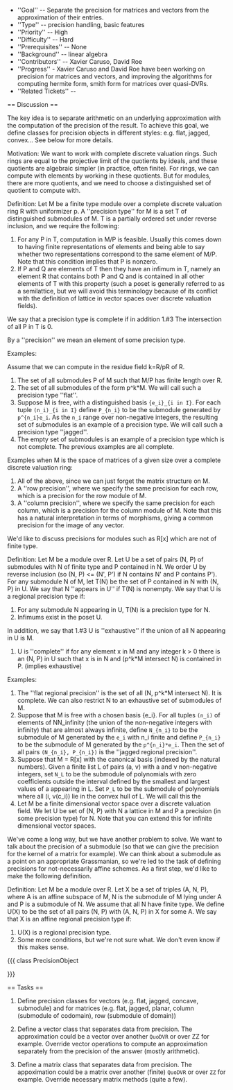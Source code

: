  * ''Goal'' -- Separate the precision for matrices and vectors from the approximation of their entries. 
 * ''Type'' -- precision handling, basic features
 * ''Priority'' -- High
 * ''Difficulty'' -- Hard
 * ''Prerequisites'' -- None
 * ''Background'' -- linear algebra
 * ''Contributors'' -- Xavier Caruso, David Roe
 * ''Progress'' - Xavier Caruso and David Roe have been working on precision for matrices and vectors, and improving the algorithms for computing hermite form, smith form for matrices over quasi-DVRs.
 * ''Related Tickets'' -- 

== Discussion ==

The key idea is to separate arithmetic on an underlying approximation with the computation of the precision of the result.  To achieve this goal, we define classes for precision objects in different styles: e.g. flat, jagged, convex...  See below for more details.

Motivation: We want to work with complete discrete valuation rings.  Such rings are equal to the projective limit of the quotients by ideals, and these quotients are algebraic simpler (in practice, often finite).  For rings, we can compute with elements by working in these quotients.  But for modules, there are more quotients, and we need to choose a distinguished set of quotient to compute with. 

Definition: Let M be a finite type module over a complete discrete valuation ring R with uniformizer p.  A ''precision type'' for M is a set T of distinguished submodules of M.  T is a partially ordered set under reverse inclusion, and we require the following:
 1. For any P in T, computation in M/P is feasible.  Usually this comes down to having finite representations of elements and being able to say whether two representations correspond to the same element of M/P.  Note that this condition implies that P is nonzero.
 1. If P and Q are elements of T then they have an infimum in T, namely an element R that contains both P and Q and is contained in all other elements of T with this property (such a poset is generally referred to as a semilattice, but we will avoid this terminology because of its conflict with the definition of lattice in vector spaces over discrete valuation fields).

We say that a precision type is complete if in addition
 1.#3 The intersection of all P in T is 0.

By a ''precision'' we mean an element of some precision type.

Examples:

Assume that we can compute in the residue field k=R/pR of R.

 1. The set of all submodules P of M such that M/P has finite length over R.
 1. The set of all submodules of the form p^k*M.  We will call such a precision type ''flat''.
 1. Suppose M is free, with a distinguished basis `{e_i}_{i in I}`.  For each tuple `(n_i)_{i in I}` define `P_{n_i}` to be the submodule generated by `p^{n_i}e_i`.  As the `n_i` range over non-negative integers, the resulting set of submodules is an example of a precision type.  We will call such a precision type ''jagged''.
 1. The empty set of submodules is an example of a precision type which is not complete.  The previous examples are all complete.

Examples when M is the space of matrices of a given size over a complete discrete valuation ring:

 1. All of the above, since we can just forget the matrix structure on M.
 1. A ''row precision'', where we specify the same precision for each row, which is a precision for the row module of M.
 1. A ''column precision'', where we specify the same precision for each column, which is a precision for the column module of M.  Note that this has a natural interpretation in terms of morphisms, giving a common precision for the image of any vector.

We'd like to discuss precisions for modules such as R[x] which are not of finite type.

Definition: Let M be a module over R.  Let U be a set of pairs (N, P) of submodules with N of finite type and P contained in N.  We order U by reverse inclusion (so (N, P) <= (N', P') if N contains N' and P contains P').  For any submodule N of M, let T(N) be the set of P contained in N with (N, P) in U.  We say that N ''appears in U'' if T(N) is nonempty.  We say that U is a regional precision type if:
 1. For any submodule N appearing in U, T(N) is a precision type for N.  
 1. Infimums exist in the poset U.

In addition, we say that
 1.#3 U is ''exhaustive'' if the union of all N appearing in U is M.
 1. U is ''complete'' if for any element x in M and any integer k > 0 there is an (N, P) in U such that x is in N and (p^k*M intersect N) is contained in P. (implies exhaustive)

Examples:

 1. The ''flat regional precision'' is the set of all (N, p^k*M intersect N).  It is complete.  We can also restrict N to an exhaustive set of submodules of M.
 1. Suppose that M is free with a chosen basis {e_i}.  For all tuples `(n_i)` of elements of NN_infinity (the union of the non-negative integers with infinity) that are almost always infinite, define `N_{n_i}` to be the submodule of M generated by the `e_i` with n_i finite and define `P_{n_i}` to be the submodule of M generated by the `p^{n_i}*e_i`.  Then the set of all pairs `(N_{n_i}, P_{n_i})` is the ''jagged regional precision''.
 1. Suppose that M = R[x] with the canonical basis (indexed by the natural numbers).  Given a finite list L of pairs (a, v) with a and v non-negative integers, set `N_L` to be the submodule of polynomials with zero coefficients outside the interval defined by the smallest and largest values of a appearing in L.  Set `P_L` to be the submodule of polynomials where all (i, v(c_i)) lie in the convex hull of L.  We will call this the 
 1. Let M be a finite dimensional vector space over a discrete valuation field.  We let U be set of (N, P) with N a lattice in M and P a precision (in some precision type) for N.  Note that you can extend this for infinite dimensional vector spaces.

We've come a long way, but we have another problem to solve.  We want to talk about the precision of a submodule (so that we can give the precision for the kernel of a matrix for example).  We can think about a submodule as a point on an appropriate Grassmanian, so we're led to the task of defining precisions for not-necessarily affine schemes.  As a first step, we'd like to make the following definition.  

Definition: Let M be a module over R.  Let X be a set of triples (A, N, P), where A is an affine subspace of M, N is the submodule of M lying under A and P is a submodule of N. We assume that all N have finite type.  We define U(X) to be the set of all pairs (N, P) with (A, N, P) in X for some A.  We say that X is an affine regional precision type if:
 1. U(X) is a regional precision type.
 1. Some more conditions, but we're not sure what.  We don't even know if this makes sense.

{{{
class PrecisionObject

}}}

== Tasks ==

 1. Define precision classes for vectors (e.g. flat, jagged, concave, submodule) and for matrices (e.g. flat, jagged, planar, column (submodule of codomain), row (submodule of domain))

 1. Define a vector class that separates data from precision.  The approximation could be a vector over another `QuoDVR` or over ZZ for example.  Override vector operations to compute an approximation separately from the precision of the answer (mostly arithmetic).

 1. Define a matrix class that separates data from precision.  The appoximation could be a matrix over another (finite) `QuoDVR` or over `ZZ` for example.  Override necessary matrix methods (quite a few).
